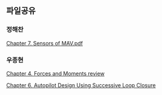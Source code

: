 ## 파일공유

### 정해찬
[Chapter 7. Sensors of MAV.pdf](https://github.com/CAU-AISL/Docs/files/12225619/Chapter.7.Sensors.of.MAV.pdf)



### 우종현
[Chapter 4. Forces and Moments review](https://github.com/CAU-AISL/Database/blob/main/%EB%B9%84%ED%96%89%EB%8F%99%EC%97%AD%ED%95%99%20%EA%B3%B5%EC%9C%A0%20%ED%8C%8C%EC%9D%BC/Forces%20and%20Moments(Chap%204%20)%207315f570e3474c9a88b678d18073ab0e.pdf)

[Chapter 6. Autopilot Design Using Successive Loop Closure](https://github.com/CAU-AISL/Database/blob/main/%EB%B9%84%ED%96%89%EB%8F%99%EC%97%AD%ED%95%99%20%EA%B3%B5%EC%9C%A0%20%ED%8C%8C%EC%9D%BC/Autopilot%20Design%20Using%20Successive%20Loop%20Closure(Chap%206.).pdf)
